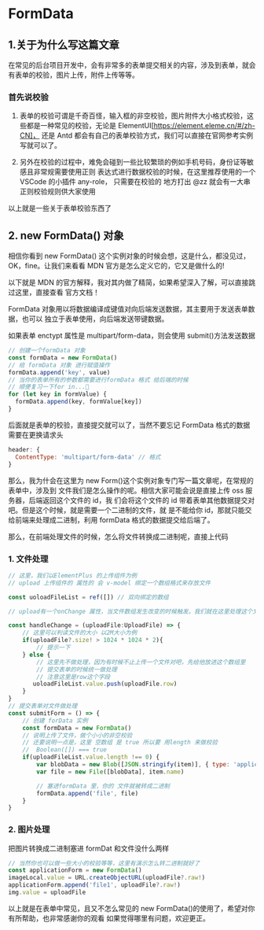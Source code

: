 # FormData

## 1.关于为什么写这篇文章

在常见的后台项目开发中，会有非常多的表单提交相关的内容，涉及到表单，就会有表单的校验，图片上传，附件上传等等。

### 首先说校验

1. 表单的校验可谓是千奇百怪，输入框的非空校验，图片附件大小格式校验，这些都是一种常见的校验，无论是 ElementUI[https://element.eleme.cn/#/zh-CN]，
   还是 Antd 都会有自己的表单校验方式，我们可以直接在官网参考实例写就可以了。

2. 另外在校验的过程中，难免会碰到一些比较繁琐的例如手机号码，身份证等敏感且非常规需要使用正则
   表达式进行数据校验的时候，在这里推荐使用的一个 VSCode 的小插件 any-role， 只需要在校验的
   地方打出 @zz 就会有一大串正则校验规则供大家使用

以上就是一些关于表单校验东西了

## 2. new FormData() 对象

相信你看到 new FormData() 这个实例对象的时候会想，这是什么，都没见过，OK，fine。让我们来看看 MDN 官方是怎么定义它的，它又是做什么的!

以下就是 MDN 的官方解释，我对其内做了精简，如果希望深入了解，可以直接跳过这里，直接查看
官方文档！

FormData 对象用以将数据编译成键值对向后端发送数据，其主要用于发送表单数据，也可以
独立于表单使用，向后端发送带键数据。

如果表单 enctypt 属性是 multipart/form-data，则会使用 submit()方法发送数据

```js
// 创建一个formData 对象
const formData = new FormData()
// 给 formData 对象 进行赋值操作
formData.append('key', value)
// 当你的表单所有的参数都需要进行formData 格式 给后端的时候
// 顺便复习一下for in...🍭
for (let key in formValue) {
  formData.append(key, formValue[key])
}
```

后面就是表单的校验，直接提交就可以了，当然不要忘记 FormData 格式的数据需要在更换请求头

```js
header: {
  ContentType: 'multipart/form-data' // 格式
}
```

那么，我为什会在这里为 new Form()这个实例对象专门写一篇文章呢，在常规的表单中，涉及到
文件我们是怎么操作的呢。相信大家可能会说是直接上传 oss 服务器，后端返回这个文件的 id，我
们会将这个文件的 id 带着表单其他数据提交对吧。但是这个时候，就是需要一个二进制的文件，就
是不能给你 id，那就只能交给前端来处理成二进制，利用 formData 格式的数据提交给后端了。

那么，在前端处理文件的时候，怎么将文件转换成二进制呢，直接上代码

### 1. 文件处理

```js
// 这里，我们以ElementPlus 的上传组件为例
// upload 上传组件的 属性的 会 v-model 绑定一个数组格式来存放文件

const uoloadFileList = ref([]) // 双向绑定的数组

// upload有一个onChange 属性，当文件数组发生改变的时候触发。我们就在这里处理这个文件

const handleChange = (uploadFile:UploadFile) => {
    // 这里可以判读文件的大小 以2M大小为例
    if(uploadFile?.size! > 1024 * 1024 * 2){
        // 提示一下
    } else {
        // 这里先不做处理，因为有时候不止上传一个文件对吧，先给他放进这个数组里
        // 提交表单的时候统一做处理
        // 注意这里是row这个字段
       uoloadFileList.value.push(uploadFile.row)
    }
}
// 提交表单对文件做处理
const submitForm = () => {
    // 创建 forData 实例
    const formData = new FormData()
    // 说明上传了文件，做个小小的非空校验
    // 还要说明一点是，这里 空数组 是 true 所以要 用length 来做校验
    //  Boolean([]) === true
    if(uploadFileList.value.length !== 0) {
        var blobData = new Blob([JSON.stringify(item)], { type: 'application/json' })
        var file = new File([blobData], item.name)

        // 塞进formData 里，你的 文件就被转成二进制
        formData.append('file', file)
    }
}
```

### 2. 图片处理

把图片转换成二进制塞进 formDat 和文件没什么两样

```js
// 当然你也可以做一些大小的校验等等，这里有演示怎么转二进制就好了
const applicationForm = new FormData()
imageLocal.value = URL.createObjectURL(uploadFile?.raw!)
applicationForm.append('file1', uploadFile?.raw!)
img.value = uploadFile
```

以上就是在表单中常见，且又不怎么常见的 new FormData()的使用了，希望对你有所帮助，也非常感谢你的观看
如果觉得哪里有问题，欢迎更正。

